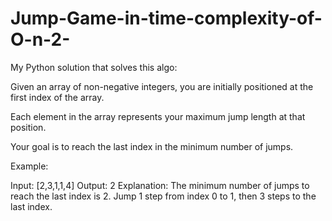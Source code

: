 # Jump-Game-in-time-complexity-of-O-n-2-
My Python solution that solves this algo: 


Given an array of non-negative integers, you are initially positioned at the first index of the array.

Each element in the array represents your maximum jump length at that position.

Your goal is to reach the last index in the minimum number of jumps.

Example:

Input: [2,3,1,1,4]
Output: 2
Explanation: The minimum number of jumps to reach the last index is 2.
             Jump 1 step from index 0 to 1, then 3 steps to the last index.
			
